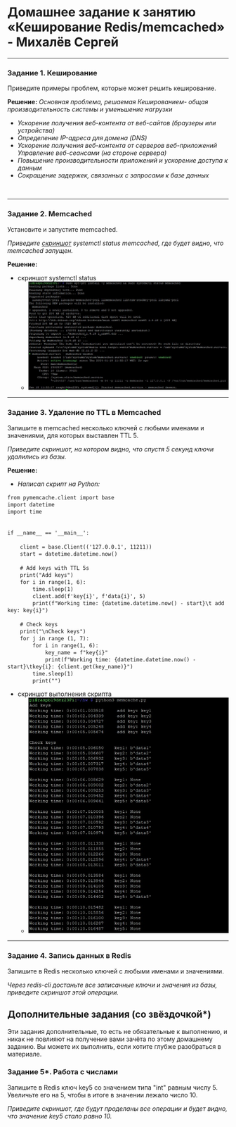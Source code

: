 # Домашнее задание к занятию «Кеширование Redis/memcached» - Михалёв Сергей
---
### Задание 1. Кеширование 

Приведите примеры проблем, которые может решить кеширование. 

**Решение:** *Основная проблема, решаемая Кешированием- общая производительность системы и уменьшение нагрузки*<br>
- *Ускорение получения веб-контента от веб-сайтов (браузеры или устройства)*
- *Определение IP-адреса для домена (DNS)*
- *Ускорение получения веб-контента от серверов веб-приложений Управление веб-сеансами (на стороне сервера)*
- *Повышение производительности приложений и ускорение доступа к данным*
- *Сокращение задержек, связанных с запросами к базе данных*
<br>

---

### Задание 2. Memcached

Установите и запустите memcached.

*Приведите [скриншот](./memcache.py) systemctl status memcached, где будет видно, что memcached запущен.*

**Решение:**

- скриншот systemctl status
  * <img src="pictures/Task_2.jpg" alt="Task_2" width="500" height="auto">

---

### Задание 3. Удаление по TTL в Memcached

Запишите в memcached несколько ключей с любыми именами и значениями, для которых выставлен TTL 5. 

*Приведите скриншот, на котором видно, что спустя 5 секунд ключи удалились из базы.*

**Решение:**
- *Написал скрипт на Python:*
```
from pymemcache.client import base
import datetime
import time


if __name__ == '__main__':

    client = base.Client(('127.0.0.1', 11211))
    start = datetime.datetime.now()

    # Add keys with TTL 5s
    print("Add keys")
    for i in range(1, 6):
        time.sleep(1)
        client.add(f'key{i}', f'data{i}', 5)
        print(f"Working time: {datetime.datetime.now() - start}\t add key: key{i}")

    # Check keys
    print("\nCheck keys")
    for j in range (1, 7):
        for i in range(1, 6):
            key_name = f"key{i}"
            print(f"Working time: {datetime.datetime.now() - start}\tkey{i}: {client.get(key_name)}")
        time.sleep(1)
        print("")

```
- скриншот выполнения скрипта
  * <img src="pictures/Task_3_2.jpg" alt="Task_3_2" width="500" height="auto">

---

### Задание 4. Запись данных в Redis

Запишите в Redis несколько ключей с любыми именами и значениями. 

*Через redis-cli достаньте все записанные ключи и значения из базы, приведите скриншот этой операции.*


## Дополнительные задания (со звёздочкой*)
Эти задания дополнительные, то есть не обязательные к выполнению, и никак не повлияют на получение вами зачёта по этому домашнему заданию. Вы можете их выполнить, если хотите глубже разобраться в материале.

### Задание 5*. Работа с числами 

Запишите в Redis ключ key5 со значением типа "int" равным числу 5. Увеличьте его на 5, чтобы в итоге в значении лежало число 10.  

*Приведите скриншот, где будут проделаны все операции и будет видно, что значение key5 стало равно 10.*
